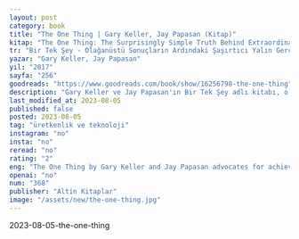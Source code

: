 ```yaml
---
layout: post
category: book
title: "The One Thing | Gary Keller, Jay Papasan (Kitap)"
kitap: "The One Thing: The Surprisingly Simple Truth Behind Extraordinary Results"
tr: "Bir Tek Şey - Olağanüstü Sonuçların Ardındaki Şaşırtıcı Yalın Gerçek"
yazar: "Gary Keller, Jay Papasan"
yil: "2017"
sayfa: "256"
goodreads: "https://www.goodreads.com/book/show/16256798-the-one-thing"
description: "Gary Keller ve Jay Papasan'ın Bir Tek Şey adlı kitabı, o anda en önemli göreve odaklanarak olağanüstü sonuçlar elde etmeyi anlatıyor."
last_modified_at: 2023-08-05
published: false
posted: 2023-08-05
tag: "üretkenlik ve teknoloji"
instagram: "no"
insta: "no"
reread: "no"
rating: "2"
eng: "The One Thing by Gary Keller and Jay Papasan advocates for achieving extraordinary results by concentrating on the single most important task at any given moment."
openai: "no"
num: "368"
publisher: "Altin Kitaplar"
image: "/assets/new/the-one-thing.jpg"
---
```


2023-08-05-the-one-thing
